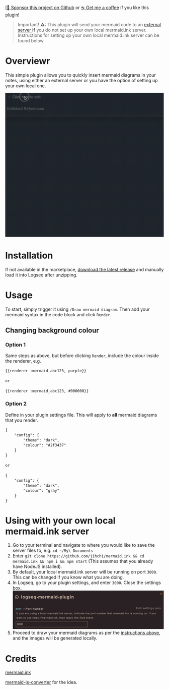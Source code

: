 [[:gift_heart: Sponsor this project on Github](https://github.com/sponsors/hkgnp) or [:coffee: Get me a coffee](https://www.buymeacoffee.com/hkgnp.dev) if you like this plugin!

> Important! ⚠: This plugin will send your mermaid code to an [ external server ](https://mermaid.ink) **if** you do not set up your own local mermaid.ink server. Instructions for setting up your own local mermaid.ink server can be found below.

# Overviewr

This simple plugin allows you to quickly insert mermaid diagrams in your notes, using either an external server or you have the option of setting up your own local one.

![](/screenshots/demo.gif)

# Installation

If not available in the marketplace, [download the latest release](https://github.com/hkgnp/logseq-mermaid-plugin/releases) and manually load it into Logseq after unzipping.

# Usage

To start, simply trigger it using `/Draw mermaid diagram`. Then add your mermaid syntax in the code block and click `Render`.

## Changing background colour

### Option 1

Same steps as above, but before clicking `Render`, include the colour inside the renderer, e.g.

```
{{renderer :mermaid_abc123, purple}}

or

{{renderer :mermaid_abc123, #000000}}
```

### Option 2

Define in your plugin settings file. This will apply to **all** mermaid diagrams that you render.

```
{
    "config": {
        "theme": "dark",
        "colour": "#2f3437"
    }
}

or

{
    "config": {
        "theme": "dark",
        "colour": "gray"
    }
}
```

# Using with your own local mermaid.ink server

1. Go to your terminal and navigate to where you would like to save the server files to, e.g. `cd ~/My\ Documents`
2. Enter `git clone https://github.com/jihchi/mermaid.ink && cd mermaid.ink && npm i && npm start` (This assumes that you already have NodeJS installed).
3. By default, your local mermaid.ink server will be running on port `3000`. This can be changed if you know what you are doing.
4. In Logseq, go to your plugin settings, and enter `3000`. Close the settings box.
   ![](/screenshots/mermaid-settings.png)
5. Proceed to draw your mermaid diagrams as per the [instructions above](https://github.com/hkgnp/logseq-mermaid-plugin#usage), and the images will be generated locally.

# Credits

[mermaid.ink](https://github.com/jihchi/mermaid.ink)

[mermaid-js-converter](https://github.com/superj80820/mermaid-js-converter) for the idea.
